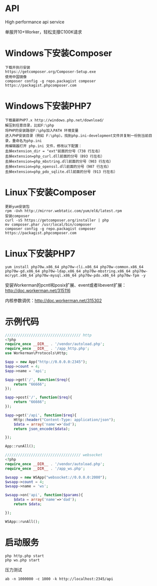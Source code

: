 API
========
High performance api service

单服开10+Worker，轻松支撑C100K请求

Windows下安装Composer
========
```
下载并执行安装
https://getcomposer.org/Composer-Setup.exe
使用中国镜像
composer config -g repo.packagist composer https://packagist.phpcomposer.com
```

Windows下安装PHP7
========
```
下载最新PHP7.x http://windows.php.net/download/
解压到任意目录，比如F:\php
将PHP的安装路径F:\php加入PATH 环境变量
进入PHP安装目录（例如 F:\php）。找到php.ini-development文件并复制一份到当前目录，重命名为php.ini
用编辑器打开 php.ini 文件，修改以下配置：
去掉extension_dir = "ext"前面的分号（738 行左右）
去掉extension=php_curl.dll前面的分号（893 行左右）
去掉extension=php_mbstring.dll前面的分号（903 行左右）
去掉extension=php_openssl.dll前面的分号（907 行左右）
去掉extension=php_pdo_sqlite.dll前面的分号（913 行左右）
```

Linux下安装Composer
========
```
更新yum安装包
rpm -Uvh http://mirror.webtatic.com/yum/el6/latest.rpm
安装composer
curl -sS https://getcomposer.org/installer | php
mv composer.phar /usr/local/bin/composer
composer config -g repo.packagist composer https://packagist.phpcomposer.com
```

Linux下安装PHP7
========
```
yum install php70w.x86_64 php70w-cli.x86_64 php70w-common.x86_64 php70w-gd.x86_64 php70w-ldap.x86_64 php70w-mbstring.x86_64 php70w-mcrypt.x86_64 php70w-mysql.x86_64 php70w-pdo.x86_64 php70w-fpm -y
```
安装Workerman的pcntl和posix扩展、event或者libevent扩展：http://doc.workerman.net/315116

内核参数调优：http://doc.workerman.net/315302

示例代码
========
```php
/////////////////////////////////// http
<?php
require_once __DIR__ . '/vendor/autoload.php';
require_once __DIR__ . '/app_http.php';
use Workerman\Protocols\Http;

$app = new App("http://0.0.0.0:2345");
$app->count = 4;
$app->name = 'api';

$app->get('/', function($req){
	return "66666";
});

$app->post('/', function($req){
	return "66666";
});

$app->get('/api', function($req){
	Http::header("Content-Type: application/json");
	$data = array('name'=>'dad');
	return json_encode($data);

});

App::runAll();

/////////////////////////////////// websocket
<?php
require_once __DIR__ . '/vendor/autoload.php';
require_once __DIR__ . '/app_ws.php';

$wsapp = new WSApp("websocket://0.0.0.0:2000");
$wsapp->count = 4;
$wsapp->name = 'ws';

$wsapp->on('api', function($params){
	$data = array('name'=>'dad');
	return $data;

});

WSApp::runAll();
```

启动服务
========
```
php http.php start
php ws.php start
```
压力测试
```
ab -n 1000000 -c 1000 -k http://localhost:2345/api
```

<!-- mysql -->
<!-- redis -->
<!-- rpc -->